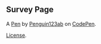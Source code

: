 Survey Page
-------


A [Pen](https://codepen.io/Penguin123ab/pen/wvKWgOW) by [Penguin123ab](https://codepen.io/Penguin123ab) on [CodePen](https://codepen.io).

[License](https://codepen.io/Penguin123ab/pen/wvKWgOW/license).